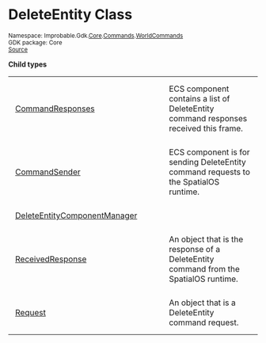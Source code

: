 
# DeleteEntity Class
<sup>
Namespace: Improbable.Gdk.<a href="{{urlRoot}}/api/core-index">Core</a>.<a href="{{urlRoot}}/api/core/commands-index">Commands</a>.<a href="{{urlRoot}}/api/core/commands/world-commands">WorldCommands</a><br/>
GDK package: Core<br/>
<a href="https://www.github.com/spatialos/gdk-for-unity/blob/b136dc2b/workers/unity/Packages/com.improbable.gdk.core/Commands/WorldCommands/DeleteEntity.cs/#L13">Source</a>
<style>
a code {
                    padding: 0em 0.25em!important;
}
code {
                    background-color: #ffffff!important;
}
</style>
</sup>






</p>

<b>Child types</b>

<table>
<tr>
<td style="padding: 14px; border: none; width: 28ch"><a href="{{urlRoot}}/api/core/commands/world-commands/delete-entity/command-responses">CommandResponses</a></td>
<td style="padding: 14px; border: none;">ECS component contains a list of DeleteEntity command responses received this frame. </td>
</tr>
<tr>
<td style="padding: 14px; border: none; width: 28ch"><a href="{{urlRoot}}/api/core/commands/world-commands/delete-entity/command-sender">CommandSender</a></td>
<td style="padding: 14px; border: none;">ECS component is for sending DeleteEntity command requests to the SpatialOS runtime. </td>
</tr>
<tr>
<td style="padding: 14px; border: none; width: 28ch"><a href="{{urlRoot}}/api/core/commands/world-commands/delete-entity/delete-entity-component-manager">DeleteEntityComponentManager</a></td>
<td style="padding: 14px; border: none;"></td>
</tr>
<tr>
<td style="padding: 14px; border: none; width: 28ch"><a href="{{urlRoot}}/api/core/commands/world-commands/delete-entity/received-response">ReceivedResponse</a></td>
<td style="padding: 14px; border: none;">An object that is the response of a DeleteEntity command from the SpatialOS runtime. </td>
</tr>
<tr>
<td style="padding: 14px; border: none; width: 28ch"><a href="{{urlRoot}}/api/core/commands/world-commands/delete-entity/request">Request</a></td>
<td style="padding: 14px; border: none;">An object that is a DeleteEntity command request. </td>
</tr>
</table>












